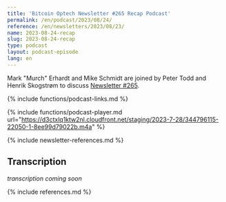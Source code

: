 ```yaml
---
title: 'Bitcoin Optech Newsletter #265 Recap Podcast'
permalink: /en/podcast/2023/08/24/
reference: /en/newsletters/2023/08/23/
name: 2023-08-24-recap
slug: 2023-08-24-recap
type: podcast
layout: podcast-episode
lang: en
---
```

Mark "Murch" Erhardt and Mike Schmidt are joined by Peter Todd and Henrik Skogstrøm to discuss [Newsletter
#265]({{page.reference}}).

{% include functions/podcast-links.md %}

{% include functions/podcast-player.md url="https://d3ctxlq1ktw2nl.cloudfront.net/staging/2023-7-28/344796115-22050-1-8ee99d79022b.m4a" %}

{% include newsletter-references.md %}

## Transcription

_transcription coming soon_

{% include references.md %}

